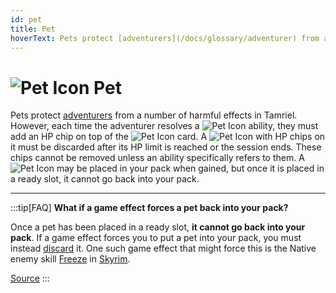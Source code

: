 ```yaml
---
id: pet
title: Pet
hoverText: Pets protect [adventurers](/docs/glossary/adventurer) from a number of harmful effects in Tamriel. However, each time the adventurer resolves a Pet ability, they must add an HP chip on top of the Pet card. A Pet with HP chips on it must be discarded after its HP limit is reached or the session ends.
---
```


# <img src="/icons/pet.svg" alt="Pet Icon" /> Pet

Pets protect [adventurers](/docs/glossary/adventurer) from a number of harmful effects in Tamriel. However, each time the adventurer resolves a <img src="/icons/pet.svg" alt="Pet Icon" className="icon-svg" /> ability, they must add an HP chip on top of the <img src="/icons/pet.svg" alt="Pet Icon" className="icon-svg" /> card. A <img src="/icons/pet.svg" alt="Pet Icon" className="icon-svg" /> with HP chips on it must be discarded after its HP limit is reached or the session ends. These chips cannot be removed unless an ability specifically refers to them. A <img src="/icons/pet.svg" alt="Pet Icon" className="icon-svg" /> may be placed in your pack when gained, but once it is placed in a ready slot, it cannot go back into your pack.

---

:::tip[FAQ]
**What if a game effect forces a pet back into your pack?**

Once a pet has been placed in a ready slot, **it cannot go back into your pack**. If a game effect forces you to put a pet into your pack, you must instead [discard](/docs/glossary/discard) it. One such game effect that might force this is the Native enemy skill [Freeze](/docs/battles/enemy-skills/freeze) in [Skyrim](/docs/campaign/provinces/skyrim).

<a href="https://support.chiptheorygames.com/support/solutions/articles/33000291972" target="_blank">Source</a>
:::
